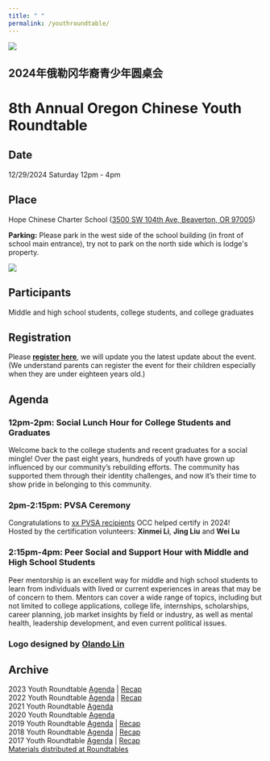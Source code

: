 ```yaml
---
title: " "
permalink: /youthroundtable/
---
```


![](https://res.cloudinary.com/dhngj18do/image/upload/f_auto,q_auto/v1/images/communities/youthroundtable_logo3)

## 2024年俄勒冈华裔青少年圆桌会
# 8th Annual Oregon Chinese Youth Roundtable

## Date  
12/29/2024 Saturday 12pm - 4pm  

## Place  
Hope Chinese Charter School ([3500 SW 104th Ave, Beaverton, OR 97005](https://www.google.com/maps/place/3500+SW+104th+Ave,+Beaverton,+OR+97005/@45.4946017,-122.7859877,17.23z/data=!4m6!3m5!1s0x54950eaa592b68cf:0x95f1a9e4aa037731!8m2!3d45.4946761!4d-122.7838146!16s%2Fg%2F11bw43ybzc?entry=ttu))  

**Parking:** Please park in the west side of the school building (in front of school main entrance), try not to park on the north side which is lodge's property.

![](https://res.cloudinary.com/dhngj18do/image/upload/f_auto,q_auto/v1/images/activities/hope_map)

## Participants  
Middle and high school students, college students, and college graduates  

## Registration  
Please **[register here](https://docs.google.com/forms/d/e/1FAIpQLSc946VK4VMu2ZZK_mgEl-2QBBaTOLoIwdgKmCw3K9CXkgN2Kg/viewform?usp=sf_link)**, we will update you the latest update about the event. (We understand parents can register the event for their children especially when they are under eighteen years old.)  

## Agenda

### 12pm-2pm: Social Lunch Hour for College Students and Graduates

Welcome back to the college students and recent graduates for a social mingle! Over the past eight years, hundreds of youth have grown up influenced by our community’s rebuilding efforts. The community has supported them through their identity challenges, and now it’s their time to show pride in belonging to this community.

### 2pm-2:15pm: PVSA Ceremony 

Congratulations to [xx PVSA recipients](https://pdxchinese.org/pvsa/) OCC helped certify in 2024!  
Hosted by the certification volunteers: **Xinmei Li**, **Jing Liu**  and **Wei Lu**  

### 2:15pm-4pm: Peer Social and Support Hour with Middle and High School Students

Peer mentorship is an excellent way for middle and high school students to learn from individuals with lived or current experiences in areas that may be of concern to them. Mentors can cover a wide range of topics, including but not limited to college applications, college life, internships, scholarships, career planning, job market insights by field or industry, as well as mental health, leadership development, and even current political issues.

### Logo designed by [Olando Lin](https://www.linkedin.com/in/olando-lin-3696ab37/)

## Archive

2023 Youth Roundtable [Agenda](/assets/pdf/youth-roundtable-2023.pdf) | [Recap](http://pdxchinese.org/youth_roundtable_2023-recap/)  
2022 Youth Roundtable [Agenda](/assets/pdf/youth-roundtable-2022.pdf) | [Recap](http://pdxchinese.org/youth_roundtable_2022-recap/)  
2021 Youth Roundtable [Agenda](/assets/pdf/youth-roundtable-2021.pdf)  
2020 Youth Roundtable [Agenda](/assets/pdf/youth-roundtable-2020.pdf)  
2019 Youth Roundtable [Agenda](/assets/pdf/youth-roundtable-2019.pdf) | [Recap](http://pdxchinese.org/youth-roundtable-2019-recap/)  
2018 Youth Roundtable [Agenda](/assets/pdf/youth-roundtable-2018.pdf) | [Recap](http://pdxchinese.org/youth-roundtable-2018-recap/)  
2017 Youth Roundtable [Agenda](/assets/pdf/youth-roundtable-2017.pdf) | [Recap](http://pdxchinese.org/youth-roundtable-2017-recap/)  
[Materials distributed at Roundtables](http://pdxchinese.org/resources/benefits_resources/roundtable/)
